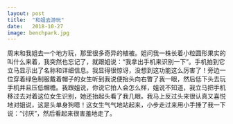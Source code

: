 ```yaml
---
layout: post
title:  "和姐去游玩"
date:   2018-10-27
image: benchpark.jpg
---
```


<p class="intro"><span class="dropcap">周</span>末和我姐去一个地方玩，那里很多奇异的植被。姐问我一株长着小粒圆形果实的叫什么来着，我突然也忘记了，就跟姐说：“我拿出手机来识别一下”。手机拍到它立马显示出了名称和详细信息。我显得很惊讶，没想到这功能这么厉害了！旁边一位穿着绿色制服戴着帽子的女生听到我说便抬头向右瞥了我一眼，然后低下头去玩手机并且压低帽檐。我跟姐说，你说它拍人会怎么样，姐说不知道，我立马把手机移过去对着这位女生识别，她还抬起头看了我几眼。我马上反过头来很认真又喜悦地对姐说，这是头单身狗嗯！这女生气气地站起来，小步走过来用小手捶了我一下说：“讨厌”，然后看起来很害羞地走了。</p>


